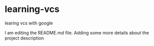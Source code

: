 # learning-vcs
learing vcs with google

I am editing the README.md file.
 Adding some more details about the project description

